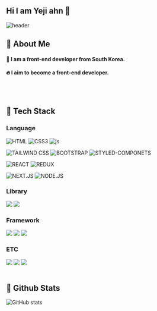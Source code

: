 ## Hi I am Yeji ahn 👋

<div>
  
  <!--Header-->
  ![header](https://capsule-render.vercel.app/api?type=waving&color=gradient&height=300&section=header&text=Good%20to%20see%20you%20%F0%9F%A4%97)
  
</div>

<div>
  <!--Body-->
  
  ## 👀 About Me
  #### :raising_hand: I am a front-end developer from South Korea.<br/>
  #### :fire: I aim to become a front-end developer.<br/>
  <br/>
  <br/>
  
  ## 🧱 Tech Stack
  ### Language
![HTML](https://img.shields.io/badge/HTML5-E34F26?style=for-the-badge&logo=html5&logoColor=white)
![CSS3](https://img.shields.io/badge/CSS3-1572B6?style=for-the-badge&logo=css3&logoColor=white)
![js](https://img.shields.io/badge/JavaScript-F7DF1E?style=for-the-badge&logo=JavaScript&logoColor=white)

![TAILWIND CSS](https://img.shields.io/badge/Tailwind_CSS-38B2AC?style=for-the-badge&logo=tailwind-css&logoColor=white)
![BOOTSTRAP](https://img.shields.io/badge/Bootstrap-563D7C?style=for-the-badge&logo=bootstrap&logoColor=white)
![STYLED-COMPONETS](https://img.shields.io/badge/styled--components-DB7093?style=for-the-badge&logo=styled-components&logoColor=white
)

![REACT](https://img.shields.io/badge/React-20232A?style=for-the-badge&logo=react&logoColor=61DAFB)
![REDUX](https://img.shields.io/badge/Redux-593D88?style=for-the-badge&logo=redux&logoColor=white
)

![NEXT.JS](https://img.shields.io/badge/Next.js-000?logo=nextdotjs&logoColor=fff&style=for-the-badge
)
![NODE.JS](https://img.shields.io/badge/Node.js-43853D?style=for-the-badge&logo=node.js&logoColor=white)
  
  ### Library
  <!--PyTorch-->
  <img src="https://img.shields.io/badge/PyTorch-EE4C2C?style=flat-square&logo=PyTorch&logoColor=white"/>
  <!--Selenium-->
  <img src="https://img.shields.io/badge/Selenium-43B02A?style=flat-square&logo=Selenium&logoColor=white"/>
  <br/>
  
  ### Framework
  <!--Flask-->
  <img src="https://img.shields.io/badge/Flask-000000?style=flat-square&logo=Flask&logoColor=white"/>
  <!--Django-->
  <img src="https://img.shields.io/badge/Django-092E20?style=flat-square&logo=Django&logoColor=white"/>
  <!--React-->
  <img src="https://img.shields.io/badge/React-61DAFB?style=flat-square&logo=React&logoColor=white&Color=white"/>
  <br/>
  
  ### ETC
  <!--Amazon AWS-->
  <img src="https://img.shields.io/badge/Amazon AWS-232F3E?style=flat-square&logo=Amazon AWS&logoColor=white"/>
  <!--Slack-->
  <img src="https://img.shields.io/badge/Slack-4A154B?style=flat-square&logo=Slack&logoColor=white"/>
  <!--MySQL-->
  <img src="https://img.shields.io/badge/MySQL-4479A1?style=flat-square&logo=MySQL&logoColor=white"/>
  <br/>
  <br/>
  
  ## 🤔 Github Stats


![GitHub stats](https://github-readme-stats.vercel.app/api?username=to-flatwhite1)
  
</div>
